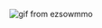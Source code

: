 ![gif from ezsowmmo](https://gph.is/2CdSsUN?raw=true)
<!---
- 👋 Hi, I’m @ezsowmmo
- 👀 I’m an UI/UX designer who loves front end coding time to time
- 📫 Reach out to me at ezsowmmo@gmail.com
--->

<!---
ezsowmmo/ezsowmmo is a ✨ special ✨ repository because its `README.md` (this file) appears on your GitHub profile.
You can click the Preview link to take a look at your changes.
--->
